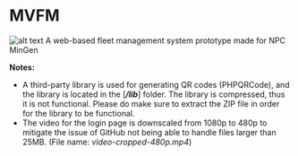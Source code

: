 # MVFM
![alt text](https://github.com/CACabusas/MVFM/blob/main/logo-simple.png?raw=true)
A web-based fleet management system prototype made for NPC MinGen

**Notes:**
- A third-party library is used for generating QR codes (PHPQRCode), and the library is located in the [**_/lib_**] folder. The library is compressed, thus it is not functional. Please do make sure to extract the ZIP file in order for the library to be functional.
- The video for the login page is downscaled from 1080p to 480p to mitigate the issue of GitHub not being able to handle files larger than 25MB. (File name: *video-cropped-480p.mp4*)

